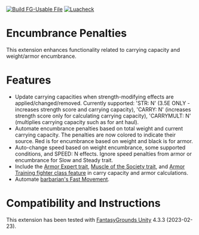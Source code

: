 [![Build FG-Usable File](https://github.com/bmos/FG-PFRPG-Encumbrance-Penalties/actions/workflows/create-ext.yml/badge.svg)](https://github.com/bmos/FG-PFRPG-Encumbrance-Penalties/actions/workflows/create-ext.yml) [![Luacheck](https://github.com/bmos/FG-PFRPG-Encumbrance-Penalties/actions/workflows/luacheck.yml/badge.svg)](https://github.com/bmos/FG-PFRPG-Encumbrance-Penalties/actions/workflows/luacheck.yml)

# Encumbrance Penalties
This extension enhances functionality related to carrying capacity and weight/armor encumbrance.

# Features
* Update carrying capacities when strength-modifying effects are applied/changed/removed. Currently supported: 'STR: N' (3.5E ONLY - increases strength score and carrying capacity), 'CARRY: N' (increases strength score only for calculating carrying capacity), 'CARRYMULT: N' (multiplies carrying capacity such as for ant haul).
* Automate encumbrance penalties based on total weight and current carrying capacity. The penalties are now colored to indicate their source. Red is for encumbrance based on weight and black is for armor.
* Auto-change speed based on weight encumbrance, some supported conditions, and SPEED: N effects. Ignore speed penalties from armor or encumbrance for Slow and Steady trait.
* Include the [Armor Expert trait](https://www.d20pfsrd.com/traits/combat-traits/armor-expert/), [Muscle of the Society trait](https://www.d20pfsrd.com/traits/combat-traits/muscle-of-the-society/), and [Armor Training fighter class feature](https://www.d20pfsrd.com/classes/Core-Classes/Fighter/#Armor_Training_Ex) in carry capacity and armor calculations.
* Automate [barbarian's Fast Movement](https://www.aonprd.com/ClassDisplay.aspx?ItemName=Barbarian).

# Compatibility and Instructions
This extension has been tested with [FantasyGrounds Unity](https://www.fantasygrounds.com/home/FantasyGroundsUnity.php) 4.3.3 (2023-02-23).
